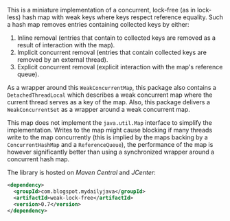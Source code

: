 This is a miniature implementation of a concurrent, lock-free (as in lock-less) hash map with weak keys where keys respect reference equality. Such a hash map removes entries containing collected keys by either:

1. Inline removal (entries that contain to collected keys are removed as a result of interaction with the map).
2. Implicit concurrent removal (entries that contain collected keys are removed by an external thread).
3. Explicit concurrent removal (explicit interaction with the map's reference queue).

As a wrapper around this `WeakConcurrentMap`, this package also contains a `DetachedThreadLocal` which describes a weak concurrent map where the current thread serves as a key of the map. Also, this package delivers a `WeakConcurrentSet` as a wrapper around a weak concurrent map.

This map does not implement the `java.util.Map` interface to simplify the implementation. Writes to the map might cause blocking if many threads write to the map concurrently (this is implied by the maps backing by a `ConcurrentHashMap` and a `ReferenceQueue`), the performance of the map is however significantly better than using a synchronized wrapper around a concurrent hash map.

The library is hosted on *Maven Central* and *JCenter*:

```xml
<dependency>
  <groupId>com.blogspot.mydailyjava</groupId>
  <artifactId>weak-lock-free</artifactId>
  <version>0.7</version>
</dependency>
```
